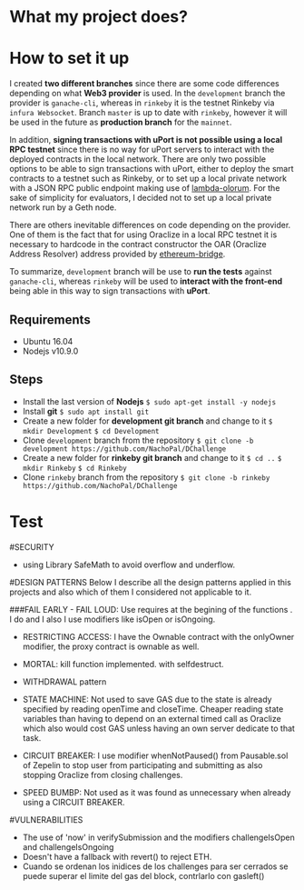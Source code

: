 # What my project does?

# How to set it up
I created **two different branches** since there are some code differences depending on what **Web3 provider** is used. In the `development` branch the provider is `ganache-cli`, whereas in `rinkeby` it is the testnet Rinkeby via `infura Websocket`. Branch `master` is up to date with `rinkeby`, however it will be used in the future as **production branch** for the `mainnet`.

In addition, **signing transactions with uPort is not possible using a local RPC testnet** since there is no way for uPort servers to interact with the deployed contracts in the local network. There are only two possible options to be able to sign transactions with uPort, either to deploy the smart contracts to a testnet such as Rinkeby, or to set up a local private network with a JSON RPC public endpoint making use of [lambda-olorum](https://github.com/uport-project/lambda-olorun). For the sake of simplicity for evaluators, I decided not to set up a local private network run by a Geth node.

There are others inevitable differences on code depending on the provider. One of them is the fact that for using Oraclize in a local RPC testnet it is necessary to hardcode in the contract constructor the OAR (Oraclize Address Resolver) address provided by [ethereum-bridge](https://github.com/oraclize/ethereum-bridge).

To summarize, `development` branch will be use to **run the tests** against `ganache-cli`, whereas `rinkeby` will be used to **interact with the front-end** being able in this way to sign transactions with **uPort**.

## Requirements
  * Ubuntu 16.04
  * Nodejs v10.9.0

## Steps
  * Install the last version of **Nodejs**
    `$ sudo apt-get install -y nodejs`
  * Install **git**
    `$ sudo apt install git`
  * Create a new folder for **development git branch** and change to it
    `$ mkdir Development`
    `$ cd Development`
  * Clone `development` branch from the repository
    `$ git clone -b development https://github.com/NachoPal/DChallenge`
  * Create a new folder for **rinkeby git branch** and change to it
    `$ cd ..`
    `$ mkdir Rinkeby`
    `$ cd Rinkeby`
  * Clone `rinkeby` branch from the repository
    `$ git clone -b rinkeby https://github.com/NachoPal/DChallenge`

# Test



#SECURITY
- using Library SafeMath to avoid overflow and underflow.

#DESIGN PATTERNS
Below I describe all the design patterns applied in this projects and also which of them I considered not applicable to it.

###FAIL EARLY - FAIL LOUD:
Use requires at the begining of the functions .
I do and I also I use modifiers like isOpen or isOngoing.

- RESTRICTING ACCESS: I have the Ownable contract with the onlyOwner modifier, the proxy contract is ownable as well.

- MORTAL: kill function implemented. with selfdestruct.

- WITHDRAWAL pattern

- STATE MACHINE: Not used to save GAS due to the state is already specified by reading openTime and closeTime. Cheaper reading state variables than having to depend on an external timed call as Oraclize which also would cost GAS unless having an own server dedicate to that task.

- CIRCUIT BREAKER: I use modifier whenNotPaused() from Pausable.sol of Zepelin to stop user from participating and submitting as also stopping Oraclize from closing challenges.

- SPEED BUMBP: Not used as it was found as unnecessary when already using a CIRCUIT BREAKER.


#VULNERABILITIES
- The use of 'now' in verifySubmission and the modifiers challengeIsOpen and challengeIsOngoing
- Doesn't have a fallback with revert() to reject ETH.
- Cuando se ordenan los inidices de los challenges para ser cerrados se puede superar el limite del gas del block, contrlarlo con gasleft()
